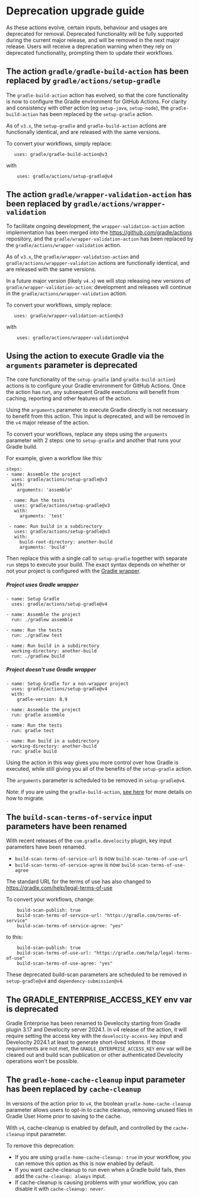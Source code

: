 # Deprecation upgrade guide

As these actions evolve, certain inputs, behaviour and usages are deprecated for removal.
Deprecated functionality will be fully supported during the current major release, and will be
removed in the next major release.
Users will receive a deprecation warning when they rely on deprecated functionality,
prompting them to update their workflows.

## The action `gradle/gradle-build-action` has been replaced by `gradle/actions/setup-gradle`

The `gradle-build-action` action has evolved, so that the core functionality is now to configure the
Gradle environment for GitHub Actions. For clarity and consistency with other action (eg `setup-java`, `setup-node`), the `gradle-build-action` has been replaced by the `setup-gradle` action.

As of `v3.x`, the `setup-gradle` and `gradle-build-action` actions are functionally identical,
and are released with the same versions.

To convert your workflows, simply replace:
```
   uses: gradle/gradle-build-action@v3
```
with
```
    uses: gradle/actions/setup-gradle@v4
```

## The action `gradle/wrapper-validation-action` has been replaced by `gradle/actions/wrapper-validation`

To facilitate ongoing development, the `wrapper-validation-action` action implementation has been merged into
the https://github.com/gradle/actions repository, and the `gradle/wrapper-validation-action` has been replaced by the `gradle/actions/wrapper-validation` action.

As of `v3.x`, the `gradle/wrapper-validation-action` and `gradle/actions/wrappper-validation` actions are
functionally identical, and are released with the same versions.

In a future major version (likely `v4.x`) we will stop releasing new versions of `gradle/wrapper-validation-action`:
development and releases will continue in the `gradle/actions/wrapper-validation` action.

To convert your workflows, simply replace:
```
   uses: gradle/wrapper-validation-action@v3
```
with
```
    uses: gradle/actions/wrapper-validation@v4
```

## Using the action to execute Gradle via the `arguments` parameter is deprecated

The core functionality of the `setup-gradle` (and `gradle-build-action`) actions is to configure your
Gradle environment for GitHub Actions. Once the action has run, any subsequent Gradle executions will
benefit from caching, reporting and other features of the action.

Using the `arguments` parameter to execute Gradle directly is not necessary to benefit from this action.
This input is deprecated, and will be removed in the `v4` major release of the action.

To convert your workflows, replace any steps using the `arguments` parameter with 2 steps: one to `setup-gradle` and another that runs your Gradle build.

For example, given a workflow like this:

```
steps:
- name: Assemble the project
  uses: gradle/actions/setup-gradle@v3
  with:
    arguments: 'assemble'

 - name: Run the tests
   uses: gradle/actions/setup-gradle@v3
   with:
     arguments: 'test'

 - name: Run build in a subdirectory
   uses: gradle/actions/setup-gradle@v3
   with:
     build-root-directory: another-build
     arguments: 'build'
```

Then replace this with a single call to `setup-gradle` together with separate `run` steps to execute your build.
The exact syntax depends on whether or not your project is configured with the [Gradle wrapper](https://docs.gradle.org/current/userguide/gradle_wrapper.html).

##### Project uses Gradle wrapper

```
- name: Setup Gradle
  uses: gradle/actions/setup-gradle@v4

- name: Assemble the project
  run: ./gradlew assemble

- name: Run the tests
  run: ./gradlew test

- name: Run build in a subdirectory
  working-directory: another-build
  run: ./gradlew build
```

##### Project doesn't use Gradle wrapper

```
- name: Setup Gradle for a non-wrapper project
  uses: gradle/actions/setup-gradle@v4
  with:
    gradle-version: 8.9

- name: Assemble the project
  run: gradle assemble

- name: Run the tests
  run: gradle test

- name: Run build in a subdirectory
  working-directory: another-build
  run: gradle build
```

Using the action in this way gives you more control over how Gradle is executed, while still giving you
all of the benefits of the `setup-gradle` action.

The `arguments` parameter is scheduled to be removed in `setup-gradle@v4`.

Note: if you are using the `gradle-build-action`, [see here](#the-action-gradlegradle-build-action-has-been-replaced-by-gradleactionssetup-gradle) for more details on how to migrate.

## The `build-scan-terms-of-service` input parameters have been renamed

With recent releases of the `com.gradle.develocity` plugin, key input parameters have been renamed.
- `build-scan-terms-of-service-url` is now `build-scan-terms-of-use-url`
- `build-scan-terms-of-service-agree` is now `build-scan-terms-of-use-agree`

The standard URL for the terms of use has also changed to https://gradle.com/help/legal-terms-of-use

To convert your workflows, change:
```
    build-scan-publish: true
    build-scan-terms-of-service-url: "https://gradle.com/terms-of-service"
    build-scan-terms-of-service-agree: "yes"
```

to this:
```
    build-scan-publish: true
    build-scan-terms-of-use-url: "https://gradle.com/help/legal-terms-of-use"
    build-scan-terms-of-use-agree: "yes"
```
These deprecated build-scan parameters are scheduled to be removed in `setup-gradle@v4` and `dependency-submission@v4`.

## The GRADLE_ENTERPRISE_ACCESS_KEY env var is deprecated
Gradle Enterprise has been renamed to Develocity starting from Gradle plugin 3.17 and Develocity server 2024.1.
In v4 release of the action, it will require setting the access key with the `develocity-access-key` input and Develocity 2024.1 at least to generate short-lived tokens.
If those requirements are not met, the `GRADLE_ENTERPRISE_ACCESS_KEY` env var will be cleared out and build scan publication or other authenticated Develocity operations won't be possible.

## The `gradle-home-cache-cleanup` input parameter has been replaced by `cache-cleanup`

In versions of the action prior to `v4`, the boolean `gradle-home-cache-cleanup` parameter allows users to opt-in 
to cache cleanup, removing unused files in Gradle User Home prior to saving to the cache.

With `v4`, cache-cleanup is enabled by default, and controlled by the `cache-cleanup` input parameter.

To remove this deprecation:
- If you are using `gradle-home-cache-cleanup: true` in your workflow, you can remove this option as this is now enabled by default.
- If you want cache-cleanup to run even when a Gradle build fails, then add the `cache-cleanup: always` input.
- If cache-cleanup is causing problems with your workflow, you can disable it with `cache-cleanup: never`.
